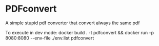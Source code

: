 # PDFconvert

A simple stupid pdf converter that convert always the same pdf

To execute in dev mode: docker build . -t pdfconvert && docker run -p 8080:8080 --env-file ./env.list pdfconvert